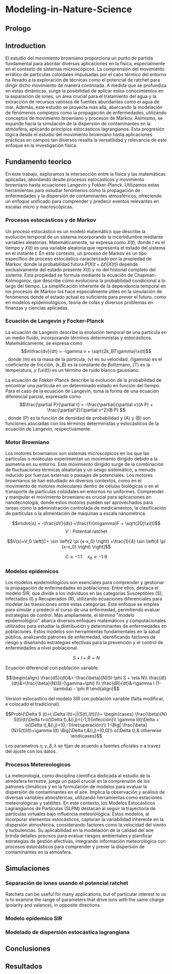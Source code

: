 # Modeling-in-Nature-Science

## Prologo

## Introduction
El estudio del movimiento browniano proporciona un punto de partida fundamental para abordar diversas aplicaciones en la física, especialmente en el contexto de sistemas microscópicos. La comprensión del movimiento errático de partículas coloidales impulsadas por el caos térmico del entorno ha llevado a la exploración de técnicas como el potencial de ratchet para dirigir dicho movimiento de manera controlada. A medida que se profundiza en estas dinámicas, surge la posibilidad de aplicar estos conocimientos en la separación de iones, un área crucial para el tratamiento del agua y la extracción de recursos valiosos de fuentes abundantes como el agua de mar. Además, este estudio se proyecta más allá, abarcando la modelación de fenómenos complejos como la propagación de enfermedades, utilizando conceptos de movimiento browniano y procesos de Markov. Asimismo, se expande hacia la simulación de la dispersión de contaminantes en la atmósfera, aplicando principios estocásticos lagrangianos. Esta progresión lógica desde el estudio del movimiento browniano hasta aplicaciones prácticas en campos tan diversos resalta la versatilidad y relevancia de este enfoque en la investigación física.

## Fundamento teorico
En este trabajo, exploramos la intersección entre la física y las matemáticas aplicadas, abordando desde procesos estocásticos y movimiento browniano hasta ecuaciones Langevin y Fokker-Planck. Utilizamos estas herramientas para estudiar fenómenos como la propagación de enfermedades y la dispersión de contaminantes atmosféricos, ofreciendo un enfoque unificado para comprender y predecir eventos relevantes en escalas micro y macroscópicas.

### Procesos estocásticos y de Markov
Un proceso estocástico es un modelo matemático que describe la evolución temporal de un sistema incorporando la incertidumbre mediante variables aleatorias. Matemáticamente, se expresa como $X(t)$, donde $t$ es el tiempo y $X(t)$ es una variable aleatoria que representa el estado del sistema en el instante $t$. En este contexto, un proceso de Markov es un tipo específico de proceso estocástico caracterizado por la propiedad de Markov, donde la probabilidad futura $P(X(t + \Delta t) | X(t))$ depende exclusivamente del estado presente $X(t)$ y no del historial completo del sistema. Esta propiedad se formula mediante la ecuación de Chapman-Kolmogorov, que describe cómo evoluciona la probabilidad condicional a lo largo del tiempo. La simplificación inherente de la dependencia temporal en los procesos de Markov los hace especialmente útiles en la simulación de fenómenos donde el estado actual es suficiente para prever el futuro, como en modelos epidemiológicos, teoría de colas y diversos problemas en finanzas y ciencias aplicadas.

### Ecuaciòn de Langevin y Focker-Planck
La ecuación de Langevin describe la evolución temporal de una partícula en un medio fluido, incorporando términos deterministas y estocásticos. Matemáticamente, se expresa como 
$$m\frac{dv}{dt} = -\gamma v + \sqrt{2k_BT\gamma}\xi(t)$$
, donde \(m\) es la masa de la partícula, \(v\) es su velocidad, \(\gamma\) es el coeficiente de fricción, \(k_B\) es la constante de Boltzmann, \(T\) es la temperatura, y \(\xi(t)\) es un término de ruido blanco gaussiano.

La ecuación de Fokker-Planck describe la evolución de la probabilidad de encontrar una partícula en un determinado estado en función del tiempo. Para el caso de la ecuación de Langevin, toma la forma de una ecuación diferencial parcial, expresada como 
$$\frac{\partial P}{\partial t} = -\frac{\partial}{\partial v}(A P) + \frac{\partial^2}{\partial v^2}(B P)
$$
, donde \(P\) es la función de densidad de probabilidad y \(A\) y \(B\) son funciones asociadas con los términos deterministas y estocásticos de la ecuación de Langevin, respectivamente.

### Motor Browniano
Los motores brownianos son sistemas microscópicos en los que las partículas o moléculas experimentan un movimiento dirigido debido a la asimetría en su entorno. Este movimiento dirigido surge de la combinación de fluctuaciones térmicas aleatorias y un sesgo sistemático, a menudo inducido por fuerzas externas o paisajes de potenciales. Los motores brownianos se han estudiado en diversos contextos, como en el movimiento de motores moleculares dentro de células biológicas o en el transporte de partículas coloidales en entornos no uniformes. Comprender y manipular el movimiento browniano es crucial para aplicaciones en nanotecnología, donde estos motores pueden ser aprovechados para tareas como la administración controlada de medicamentos, la clasificación de partículas o la alimentación de máquinas a escala nanométrica.

$$m\dot{x} = -\frac{dV}{dx} +\frac{1}{m\gamma}F + \sqrt{2D}\xi(t)$$
$$V:\text{Potential ratchet}$$

    
$$V(x)=V_0 \left[C+ \sin \left(2 \pi (x-x_0)  \right) +\frac{1}{4} \sin \left(4 \pi (x-x_0) \right) \right]$$


$$C\approx -1.1 \quad x_0 \approx -1.9$$

### Modelos epidemicos
Los modelos epidemiológicos son esenciales para comprender y gestionar la propagación de enfermedades en poblaciones. Entre ellos, destaca el modelo SIR, que divide a los individuos en las categorías Susceptibles (S), Infectados (I) y Recuperados (R), utilizando ecuaciones diferenciales para modelar las transiciones entre estas categorías. Este enfoque se emplea para simular y predecir el curso de una enfermedad, permitiendo evaluar estrategias de control. Más ampliamente, el término "modelo epidemiológico" abarca diversos enfoques matemáticos y computacionales utilizados para estudiar la distribución y determinantes de enfermedades en poblaciones. Estos modelos son herramientas fundamentales en la salud pública, analizando patrones de enfermedad, identificando factores de riesgo y diseñando estrategias efectivas para la prevención y el control de enfermedades a nivel poblacional.

$$S+I+R=N$$
<!--
$$\begin{align}
\frac{dS}{dt}&=-\frac{\beta}{N}SI\\
\frac{dI}{dt}&=\frac{\beta}{N}SI-\gamma I\\
\frac{dR}{dt}&=\gamma I
\end{align}$$
-->

Ecuación diferencial con población variable.

$$\begin{align}
\frac{dS}{dt}&=-\frac{\beta}{N}SI-\phi S + \eta N\\
\frac{dI}{dt}&=\frac{\beta}{N}SI-(\gamma+\phi) I\\
\frac{dR}{dt}&=\gamma I (1-\lambda) - \phi R
\end{align}$$

Version estocastico del modelo SIR con población variable (falta modificar, e colocado el tradicional).

$$Prob\{\Delta S (t)=i,\Delta I(t)=j|(S(t),I(t))\}=
	\begin{cases}
		\frac{\beta}{N} S(t)I(t)\Delta t+o(\Delta t),&(i,j)=(-1,1)(infección)\\
		\gamma I(t)\Delta + o(\Delta t),&(i,j)=(0,-1)(recuperación)\\
		1-\Big[ \frac{\beta}{N}S(t)I(t)+\gamma I(t) \Big]\Delta t,&(i,j)=(0,0)\\
		o(\Delta t),& otherwise 	
	\end{cases}$$

Los parametros $\eta, \gamma, \beta, \lambda$ se fijan de acuerdo a fuentes oficiales o a travez del ajuste con los datos.

### Procesos Metereologicos
La meteorología, como disciplina científica dedicada al estudio de la atmósfera terrestre, juega un papel crucial en la comprensión de los patrones climáticos y en la formulación de modelos para evaluar la dispersión de contaminantes en el aire. Implica la observación y análisis de diversas variables atmosféricas, utilizando herramientas como estaciones meteorológicas y satélites. En este contexto, los Modelos Estocásticos Lagrangianos de Partículas (SLPM) destacan al seguir la trayectoria de partículas virtuales bajo influencia meteorológica. Estos modelos, al incorporar elementos estocásticos, capturan la variabilidad inherente en la dispersión atmosférica, considerando factores como la velocidad del viento y turbulencias. Su aplicabilidad en la modelación de la calidad del aire brinda detalles precisos para evaluar riesgos ambientales y planificar estrategias de gestión efectivas, integrando información meteorológica con procesos estocásticos para comprender y prever la dispersión de contaminantes en la atmósfera.

$$$$

## Simulaciones

### Separación de iones usando el potencial ratchet
Ratchets can be useful for many applications, but of particular interest to us is to examine the range of parameters that drive ions with the same charge (polarity and valence), in opposite directions.

### Modelo epidemico SIR
### Modelado de dispersión estocástica lagrangiana

## Conclusiones

## Resultados